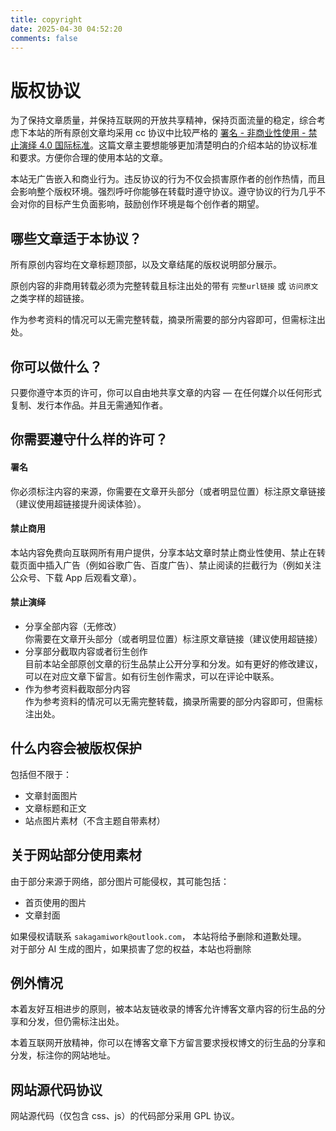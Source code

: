 ```yaml
---
title: copyright
date: 2025-04-30 04:52:20
comments: false
---
```

<h1 class="page-title"> 版权协议</h1>
<div id="article-container"><p>为了保持文章质量，并保持互联网的开放共享精神，保持页面流量的稳定，综合考虑下本站的所有原创文章均采用 cc 协议中比较严格的 <a target="_blank" rel="noopener external nofollow noreferrer" href="https://creativecommons.org/licenses/by-nc-nd/4.0/deed.zh">署名 - 非商业性使用 - 禁止演绎 4.0 国际标准</a>。这篇文章主要想能够更加清楚明白的介绍本站的协议标准和要求。方便你合理的使用本站的文章。</p><p>本站无广告嵌入和商业行为。违反协议的行为不仅会损害原作者的创作热情，而且会影响整个版权环境。强烈呼吁你能够在转载时遵守协议。遵守协议的行为几乎不会对你的目标产生负面影响，鼓励创作环境是每个创作者的期望。</p><h2 id="哪些文章适于本协议？"><a href="#哪些文章适于本协议？" class="headerlink" title="哪些文章适于本协议？" data-pjax-state=""></a>哪些文章适于本协议？</h2><p>所有原创内容均在文章标题顶部，以及文章结尾的版权说明部分展示。</p><p>原创内容的非商用转载必须为完整转载且标注出处的带有 <code>完整url链接</code> 或 <code>访问原文</code> 之类字样的超链接。</p><p>作为参考资料的情况可以无需完整转载，摘录所需要的部分内容即可，但需标注出处。</p><h2 id="你可以做什么？"><a href="#你可以做什么？" class="headerlink" title="你可以做什么？" data-pjax-state=""></a>你可以做什么？</h2><p>只要你遵守本页的许可，你可以自由地共享文章的内容 — 在任何媒介以任何形式复制、发行本作品。并且无需通知作者。</p><h2 id="你需要遵守什么样的许可？"><a href="#你需要遵守什么样的许可？" class="headerlink" title="你需要遵守什么样的许可？" data-pjax-state=""></a>你需要遵守什么样的许可？</h2><h4 id="署名"><a href="#署名" class="headerlink" title="署名" data-pjax-state=""></a>署名</h4><p>你必须标注内容的来源，你需要在文章开头部分（或者明显位置）标注原文章链接（建议使用超链接提升阅读体验）。</p><h4 id="禁止商用"><a href="#禁止商用" class="headerlink" title="禁止商用" data-pjax-state=""></a>禁止商用</h4><p>本站内容免费向互联网所有用户提供，分享本站文章时禁止商业性使用、禁止在转载页面中插入广告（例如谷歌广告、百度广告）、禁止阅读的拦截行为（例如关注公众号、下载 App 后观看文章）。</p><h4 id="禁止演绎"><a href="#禁止演绎" class="headerlink" title="禁止演绎" data-pjax-state=""></a>禁止演绎</h4><ul><li>分享全部内容（无修改）<br>你需要在文章开头部分（或者明显位置）标注原文章链接（建议使用超链接）</li><li>分享部分截取内容或者衍生创作<br>目前本站全部原创文章的衍生品禁止公开分享和分发。如有更好的修改建议，可以在对应文章下留言。如有衍生创作需求，可以在评论中联系。</li><li>作为参考资料截取部分内容<br>作为参考资料的情况可以无需完整转载，摘录所需要的部分内容即可，但需标注出处。</li></ul><h2 id="什么内容会被版权保护"><a href="#什么内容会被版权保护" class="headerlink" title="什么内容会被版权保护" data-pjax-state=""></a>什么内容会被版权保护</h2><p>包括但不限于：</p><ul><li>文章封面图片</li><li>文章标题和正文</li><li>站点图片素材（不含主题自带素材）</li></ul><h2 id="关于网站部分使用素材"><a href="#关于网站部分使用素材" class="headerlink" title="关于网站部分使用素材" data-pjax-state=""></a>关于网站部分使用素材</h2><p>由于部分来源于网络，部分图片可能侵权，其可能包括：</p><ul><li>首页使用的图片</li><li>文章封面</li></ul><p>如果侵权请联系 <code>sakagamiwork@outlook.com</code>， 本站将给予删除和道歉处理。<br>对于部分 AI 生成的图片，如果损害了您的权益，本站也将删除</p><h2 id="例外情况"><a href="#例外情况" class="headerlink" title="例外情况" data-pjax-state=""></a>例外情况</h2><p>本着友好互相进步的原则，被本站友链收录的博客允许博客文章内容的衍生品的分享和分发，但仍需标注出处。</p><p>本着互联网开放精神，你可以在博客文章下方留言要求授权博文的衍生品的分享和分发，标注你的网站地址。</p><h2 id="网站源代码协议"><a href="#网站源代码协议" class="headerlink" title="网站源代码协议" data-pjax-state=""></a>网站源代码协议</h2><p>网站源代码（仅包含 css、js）的代码部分采用 GPL 协议。</p></div>